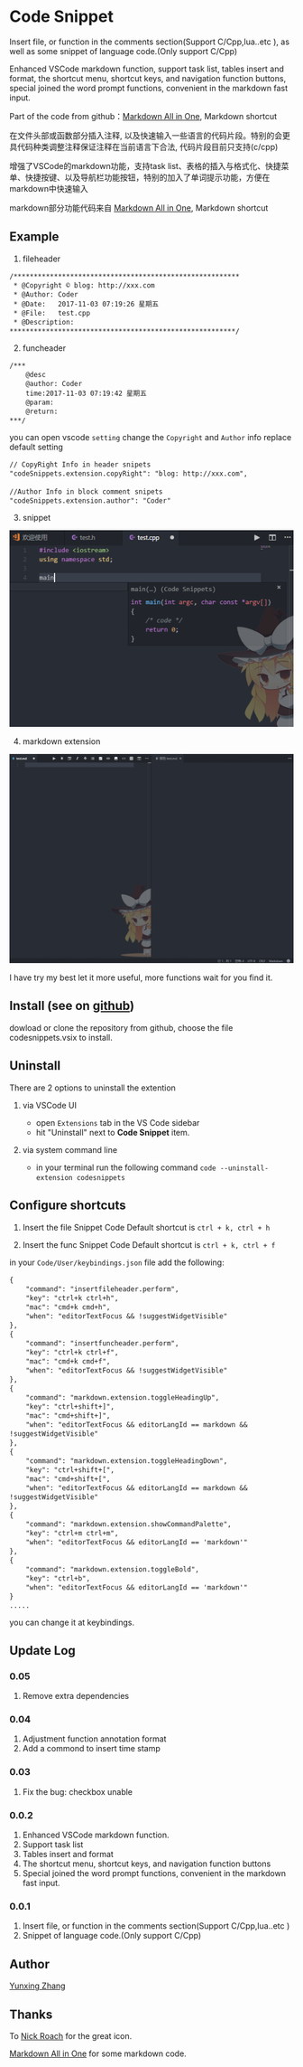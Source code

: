# Code Snippet
Insert file, or function in the comments section(Support C/Cpp,lua..etc ), as well as some snippet of language code.(Only support C/Cpp)

Enhanced VSCode markdown function, support task list, tables insert and format, the shortcut menu, shortcut keys, and navigation function buttons, special joined the word prompt functions, convenient in the markdown fast input.

Part of the code from github：[Markdown All in One](https://github.com/neilsustc/vscode-markdown), Markdown shortcut

在文件头部或函数部分插入注释, 以及快速输入一些语言的代码片段。特别的会更具代码种类调整注释保证注释在当前语言下合法, 代码片段目前只支持(c/cpp)

增强了VSCode的markdown功能，支持task list、表格的插入与格式化、快捷菜单、快捷按键、以及导航栏功能按钮，特别的加入了单词提示功能，方便在markdown中快速输入

markdown部分功能代码来自  [Markdown All in One](https://github.com/neilsustc/vscode-markdown), Markdown shortcut

## Example

1. fileheader
```
/********************************************************
 * @Copyright © blog: http://xxx.com
 * @Author: Coder
 * @Date:   2017-11-03 07:19:26 星期五
 * @File:   test.cpp
 * @Description:
********************************************************/
```

2. funcheader
```
/***
    @desc
    @author: Coder
    time:2017-11-03 07:19:42 星期五
    @param:
    @return:
***/
```

you can open vscode `setting` change the `Copyright` and `Author` info replace default setting

```
// CopyRight Info in header snipets
"codeSnippets.extension.copyRight": "blog: http://xxx.com",

//Author Info in block comment snipets
"codeSnippets.extension.author": "Coder"
```

3. snippet

![cpp](./res/img/cppSnippet.png)

4. markdown extension

![markdown](./res/img/markdown.gif)

I have try my best let it more useful, more functions wait for you find it.


## Install (see on [github](https://github.com/zhangyxXyz/Code-Snippet))

dowload or clone the repository from github, choose the file codesnippets.vsix to install.

## Uninstall
There are 2 options to uninstall the extention
1. via VSCode UI
    * open `Extensions` tab in the VS Code sidebar
    * hit "Uninstall" next to **Code Snippet** item.

1. via system command line
    * in your terminal run the following command
        `code --uninstall-extension codesnippets`

## Configure shortcuts
1. Insert the file Snippet Code Default shortcut is `ctrl + k, ctrl + h`

2. Insert the func Snippet Code Default shortcut is `ctrl + k, ctrl + f`

in your `Code/User/keybindings.json` file add the following:
```
{
    "command": "insertfileheader.perform",
    "key": "ctrl+k ctrl+h",
    "mac": "cmd+k cmd+h",
    "when": "editorTextFocus && !suggestWidgetVisible"
},
{
    "command": "insertfuncheader.perform",
    "key": "ctrl+k ctrl+f",
    "mac": "cmd+k cmd+f",
    "when": "editorTextFocus && !suggestWidgetVisible"
},
{
    "command": "markdown.extension.toggleHeadingUp",
    "key": "ctrl+shift+]",
    "mac": "cmd+shift+]",
    "when": "editorTextFocus && editorLangId == markdown && !suggestWidgetVisible"
},
{
    "command": "markdown.extension.toggleHeadingDown",
    "key": "ctrl+shift+[",
    "mac": "cmd+shift+[",
    "when": "editorTextFocus && editorLangId == markdown && !suggestWidgetVisible"
},
{
    "command": "markdown.extension.showCommandPalette",
    "key": "ctrl+m ctrl+m",
    "when": "editorTextFocus && editorLangId == 'markdown'"
},
{
    "command": "markdown.extension.toggleBold",
    "key": "ctrl+b",
    "when": "editorTextFocus && editorLangId == 'markdown'"
}
.....
```

you can change it at keybindings.

## Update Log

### 0.05
1. Remove extra dependencies

### 0.04
1. Adjustment function annotation format
2. Add a commond to insert time stamp

### 0.03
1. Fix the bug: checkbox unable

### 0.0.2

1. Enhanced VSCode markdown function.
2. Support task list
3. Tables insert and format
4. The shortcut menu, shortcut keys, and navigation function buttons
5. Special joined the word prompt functions, convenient in the markdown fast input.

### 0.0.1

1. Insert file, or function in the comments section(Support C/Cpp,lua..etc )
2. Snippet of language code.(Only support C/Cpp)


## Author
[Yunxing Zhang](http://www.onlyzyx.com/)

## Thanks
To [Nick Roach](https://www.elegantthemes.com/) for the great icon.

[Markdown All in One](https://github.com/neilsustc/vscode-markdown) for some markdown code.